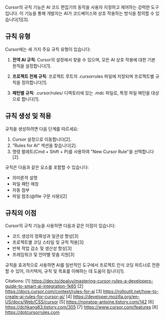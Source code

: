 Cursor의 규칙 기능은 AI 코드 편집기의 동작을 사용자 지정하고 제어하는 강력한 도구입니다. 이 기능을 통해 개발자는 AI가 코드베이스와 상호 작용하는 방식을 정의할 수 있습니다[1][3].

## 규칙 유형

Cursor에는 세 가지 주요 규칙 유형이 있습니다:

1. **전역 AI 규칙**: Cursor의 설정에서 찾을 수 있으며, 모든 AI 상호 작용에 대한 기본 원칙을 설정합니다[1].

2. **프로젝트 전체 규칙**: 프로젝트 루트의 .cursorrules 파일에 저장되며 프로젝트별 규칙을 정의합니다[1].

3. **패턴별 규칙**: .cursor/rules/ 디렉토리에 있는 .mdc 파일로, 특정 파일 패턴을 대상으로 합니다[1].

## 규칙 생성 및 적용

규칙을 생성하려면 다음 단계를 따르세요:

1. Cursor 설정으로 이동합니다[2].
2. "Rules for AI" 섹션을 찾습니다[2].
3. 명령 팔레트(Cmd + Shift + P)를 사용하여 "New Cursor Rule"을 선택합니다[2].

규칙은 다음과 같은 요소를 포함할 수 있습니다:

- 의미론적 설명
- 파일 패턴 매칭
- 자동 첨부
- 파일 참조(@file 구문 사용)[2]

## 규칙의 이점

Cursor의 규칙 기능을 사용하면 다음과 같은 이점이 있습니다:

- 코드 생성의 정확성과 일관성 향상[3]
- 프로젝트별 코딩 스타일 및 규칙 적용[3]
- 반복 작업 감소 및 생산성 향상[3]
- 프레임워크 및 언어별 맞춤 지원[3]

규칙을 효과적으로 사용하면 AI를 일반적인 도구에서 프로젝트 인식 코딩 파트너로 전환할 수 있어, 아키텍처, 규칙 및 목표를 이해하는 데 도움이 됩니다[1].

Citations:
[1] https://dev.to/dpaluy/mastering-cursor-rules-a-developers-guide-to-smart-ai-integration-1k65
[2] https://docs.cursor.com/context/rules-for-ai
[3] https://rolloutit.net/how-to-create-ai-rules-for-cursor-ai/
[4] https://developer.mozilla.org/en-US/docs/Web/CSS/cursor
[5] https://nonstop-antoine.tistory.com/142
[6] https://dchkang83.tistory.com/305
[7] https://www.cursor.com/features
[8] https://dotcursorrules.com

